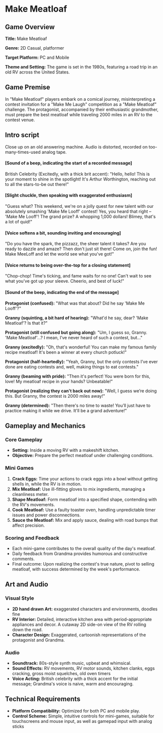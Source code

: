 # Make Meatloaf

## Game Overview

**Title:** Make Meatloaf

**Genre:** 2D Casual, platformer

**Target Platform:** PC and Mobile

**Theme and Setting:** The game is set in the 1980s, featuring a road trip in an old RV across the United States.

## Game Premise

In "Make Meatloaf" players embark on a comical journey, misinterpreting a contest invitation for a "Make Me Laugh" competition as a "Make Meatloaf" challenge. The protagonist, accompanied by their enthusiastic grandmother, must prepare the best meatloaf while traveling 2000 miles in an RV to the contest venue.

## Intro script
Close up on an old answering machine. Audio is distorted, recorded on too-many-times-used analog tape.

#### [Sound of a beep, indicating the start of a recorded message]

British Celebrity (Excitedly, with a thick brit accent): "Hello, hello! This is your moment to shine in the spotlight! It's Arthur Worthington, reaching out to all the stars-to-be out there!"

#### [Slight chuckle, then speaking with exaggerated enthusiasm]

"Guess what? This weekend, we're on a jolly quest for new talent with our absolutely smashing 'Make Me Looff' contest! Yes, you heard that right – 'Make Me Looff'! The grand prize? A whopping 1,000 dollars! Blimey, that's a lot of quid!"

#### [Voice softens a bit, sounding inviting and encouraging]

"Do you have the spark, the pizzazz, the sheer talent it takes? Are you ready to dazzle and amaze? Then don't just sit there! Come on, join the fun! Make MeeLoff and let the world see what you've got!"

#### [Voice returns to being over-the-top for a closing statement]

"Chop-chop! Time's ticking, and fame waits for no one! Can't wait to see what you've got up your sleeve. Cheerio, and best of luck!"

#### [Sound of the beep, indicating the end of the message]

**Protagonist (confused):** "What was that about? Did he say 'Make Me Looff'?"

**Granny (squinting, a bit hard of hearing):** "What'd he say, dear? 'Make Meatloaf'? Is that it?"

**Protagonist (still confused but going along):** "Um, I guess so, Granny. 'Make Meatloaf'...? I mean, I’ve never heard of such a contest, but..."

**Granny (excitedly):** "Oh, that's wonderful! You can make my famous family recipe meatloaf! It's been a winner at every church potluck!"

**Protagonist (half-heartedly):** "Yeah, Granny, but the only contests I’ve ever done are eating contests and, well, making things to eat contests."

**Granny (beaming with pride):** "Then it's perfect! You were born for this, love! My meatloaf recipe in your hands? Unbeatable!"

**Protagonist (realizing they can't back out now):** "Well, I guess we’re doing this. But Granny, the contest is 2000 miles away!"

**Granny (determined):** "Then there's no time to waste! You’ll just have to practice making it while we drive. It'll be a grand adventure!"

## Gameplay and Mechanics

### Core Gameplay

- **Setting:** Inside a moving RV with a makeshift kitchen.
- **Objective:** Prepare the perfect meatloaf under challenging conditions.

### Mini Games

1. **Crack Eggs:** Time your actions to crack eggs into a bowl without getting shells in, while the RV is in motion.
2. **Mix Meatloaf:** Use ill-fitting gloves to mix ingredients, managing a cleanliness meter.
3. **Shape Meatloaf:** Form meatloaf into a specified shape, contending with the RV's movements.
4. **Cook Meatloaf:** Use a faulty toaster oven, handling unpredictable timer issues and power disconnections.
5. **Sauce the Meatloaf:** Mix and apply sauce, dealing with road bumps that affect precision.

### Scoring and Feedback

- Each mini-game contributes to the overall quality of the day's meatloaf.
- Daily feedback from Grandma provides humorous and constructive comments.
- Final outcome: Upon realizing the contest's true nature, pivot to selling meatloaf, with success determined by the week's performance.

## Art and Audio

### Visual Style

- **2D hand drawn Art:** exaggerated characters and environments, doodles fine
- **RV Interior:** Detailed, interactive kitchen area with period-appropriate appliances and decor. A cutaway 2D side-on view of the RV rolling down the road. 
- **Character Design:** Exaggerated, cartoonish representations of the protagonist and Grandma.

### Audio

- **Soundtrack:** 80s-style synth music, upbeat and whimsical.
- **Sound Effects:** RV movements, RV motor sounds, kitchen clanks, eggs cracking, gross moist squelches, old oven timers
- **Voice Acting:** British celebrity with a thick accent for the initial message; Grandma's voice is naive, warm and encouraging.

## Technical Requirements

- **Platform Compatibility:** Optimized for both PC and mobile play.
- **Control Scheme:** Simple, intuitive controls for mini-games, suitable for touchscreens and mouse input, as well as gamepad input with analog sticks



